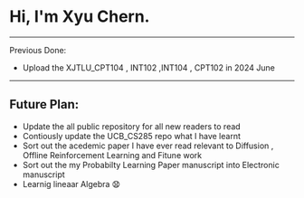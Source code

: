 #  Hi, I'm Xyu Chern.
----
Previous Done:
- Upload the XJTLU_CPT104 , INT102 ,INT104 , CPT102 in 2024 June
----
## Future Plan:
- Update the all public repository for all new readers to read
- Contiously update the UCB_CS285 repo what I have learnt
- Sort out the acedemic paper I have ever read relevant to Diffusion , Offline Reinforcement Learning and Fitune work
- Sort out the my Probabilty Learning Paper manuscript into Electronic manuscript
- Learnig lineaar Algebra :anguished:
